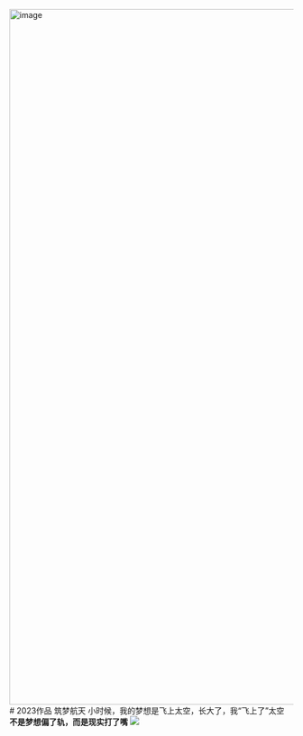 <img width="1234" alt="image" src="https://github.com/gongjiantao/htw/assets/101656190/b1e0b31c-c11a-4aba-a38c-6bcab8773980"># 2023作品  筑梦航天
小时候，我的梦想是飞上太空，长大了，我“飞上了”太空<br />
<b>不是梦想偏了轨，而是现实打了嘴</b>
<img src="https://www.gongjiantao.top/img/1.jpg">

